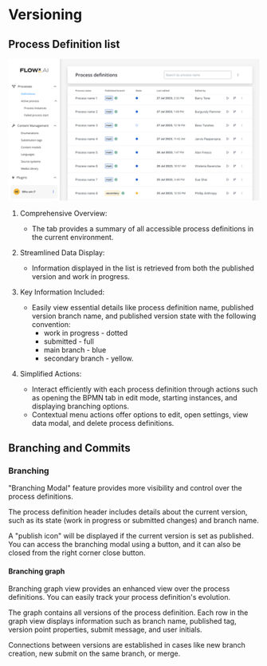 # Versioning 

## Process Definition list

![](../../platform-deep-dive/img/versioning.png)

1. Comprehensive Overview:
   - The tab provides a summary of all accessible process definitions in the current environment.

2. Streamlined Data Display:
   - Information displayed in the list is retrieved from both the published version and work in progress.

3. Key Information Included:
   - Easily view essential details like process definition name, published version branch name, and published version state with the following convention: 
        - work in progress - dotted
        - submitted - full
        - main branch - blue 
        - secondary branch - yellow.

4. Simplified Actions:
   - Interact efficiently with each process definition through actions such as opening the BPMN tab in edit mode, starting instances, and displaying branching options.
   - Contextual menu actions offer options to edit, open settings, view data modal, and delete process definitions.


## Branching and Commits

### Branching 

"Branching Modal" feature provides more visibility and control over the process definitions. 

The process definition header includes details about the current version, such as its state (work in progress or submitted changes) and branch name.

A "publish icon" will be displayed if the current version is set as published.
You can access the branching modal using a button, and it can also be closed from the right corner close button.

#### Branching graph

Branching graph view provides an enhanced view over the process definitions. You can easily track your process definition's evolution. 

The graph contains all versions of the process definition. Each row in the graph view displays information such as branch name, published tag, version point properties, submit message, and user initials.

Connections between versions are established in cases like new branch creation, new submit on the same branch, or merge.


